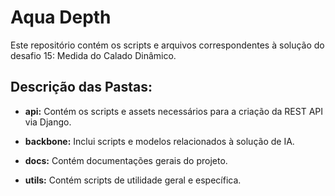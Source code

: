 # Aqua Depth 

Este repositório contém os scripts e arquivos correspondentes à solução do desafio 15: Medida do Calado Dinâmico.

## Descrição das Pastas:

- **api:** Contém os scripts e assets necessários para a criação da REST API via Django.

- **backbone:** Inclui scripts e modelos relacionados à solução de IA.

- **docs:** Contém documentações gerais do projeto.

- **utils:** Contém scripts de utilidade geral e específica.


